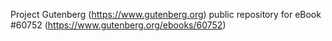 Project Gutenberg (https://www.gutenberg.org) public repository for eBook #60752 (https://www.gutenberg.org/ebooks/60752)
